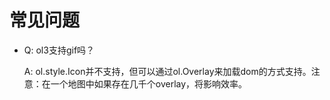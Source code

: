 # 常见问题

* Q: ol3支持gif吗？

  A: ol.style.Icon并不支持，但可以通过ol.Overlay来加载dom的方式支持。注意：在一个地图中如果存在几千个overlay，将影响效率。
